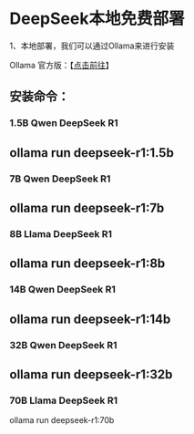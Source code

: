 # DeepSeek本地免费部署
1、本地部署，我们可以通过Ollama来进行安装

Ollama 官方版：【[点击前往](https://ollama.com/)】

## 安装命令：
### 1.5B Qwen DeepSeek R1

ollama run deepseek-r1:1.5b
---------------------------------------
### 7B Qwen DeepSeek R1

ollama run deepseek-r1:7b
---------------------------------------
### 8B Llama DeepSeek R1

ollama run deepseek-r1:8b
---------------------------------------
### 14B Qwen DeepSeek R1

ollama run deepseek-r1:14b
---------------------------------------
### 32B Qwen DeepSeek R1

ollama run deepseek-r1:32b
---------------------------------------
###  70B Llama DeepSeek R1

ollama run deepseek-r1:70b
